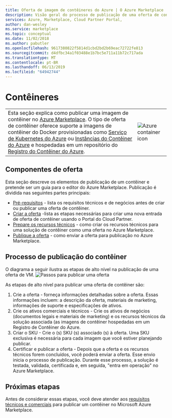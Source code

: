 ```yaml
---
title: Oferta de imagem de contêineres do Azure | O Azure Marketplace
description: Visão geral do processo de publicação de uma oferta de contêiner no Azure Marketplace.
services: Azure, Marketplace, Cloud Partner Portal,
author: dan-wesley
ms.service: marketplace
ms.topic: conceptual
ms.date: 11/02/2018
ms.author: pabutler
ms.openlocfilehash: 9617380822f5814d1cbd2bd2b69eac72722fe813
ms.sourcegitcommit: d4dfbc34a1f03488e1b7bc5e711a11b72c717ada
ms.translationtype: MT
ms.contentlocale: pt-BR
ms.lasthandoff: 06/13/2019
ms.locfileid: "64942744"
---
```

# <a name="containers"></a>Contêineres

<table> <tr> <td>Esta seção explica como publicar uma imagem de contêiner no <a href="https://azuremarketplace.microsoft.com">Azure Marketplace</a>.  
O tipo de oferta de contêiner oferece suporte a imagens de contêiner do Docker provisionadas como <a href="https://docs.microsoft.com/azure/aks/index">Serviço de Kubernetes do Azure</a> ou <a href="https://docs.microsoft.com/azure/container-instances/container-instances-overview">Instâncias do Contêiner do Azure</a> e hospedadas em um repositório do <a href="https://docs.microsoft.com/azure/container-registry">Registro do Contêiner do Azure</a>. </td> <td><img src="./media/container-icon.png"  alt="Azure container icon" /></td> </tr> </table>

## <a name="offer-components"></a>Componentes de oferta

Esta seção descreve os elementos de publicação de um contêiner e pretende ser um guia para o editor do Azure Marketplace. Publicação é dividida nas seguintes partes principais:

- [Pré-requisitos](./cpp-prerequisites.md) - lista os requisitos técnicos e de negócios antes de criar ou publicar uma oferta de contêiner.
- [Criar a oferta](./cpp-create-offer.md) -lista as etapas necessárias para criar uma nova entrada de oferta de contêiner usando o Portal do Cloud Partner.
- [Prepare os recursos técnicos](./cpp-create-technical-assets.md) - como criar os recursos técnicos para uma solução de contêiner como uma oferta no Azure Marketplace.
- [Publique a oferta](./cpp-publish-offer.md) - como enviar a oferta para publicação no Azure Marketplace.

## <a name="container-publishing-process"></a>Processo de publicação do contêiner

O diagrama a seguir ilustra as etapas de alto nível na publicação de uma oferta de VM.
![Passos para publicar uma oferta](./media/containers-offer-process.png)

As etapas de alto nível para publicar uma oferta de contêiner são:

1. Crie a oferta - forneça informações detalhadas sobre a oferta. Essas informações incluem: a descrição da oferta, materiais de marketing, informações de suporte e especificações de ativos.
2. Crie os ativos comerciais e técnicos - Crie os ativos de negócios (documentos legais e materiais de marketing) e os recursos técnicos da solução associada (as imagens de contêiner hospedadas em um Registro de Contêiner do Azure.
3. Criar o SKU - Crie o (s) SKU (s) associado (s) à oferta. Uma SKU exclusiva é necessária para cada imagem que você estiver planejando publicar.
4. Certificar e publicar a oferta - Depois que a oferta e os recursos técnicos forem concluídos, você poderá enviar a oferta. Esse envio inicia o processo de publicação. Durante esse processo, a solução é testada, validada, certificada e, em seguida, "entra em operação" no Azure Marketplace.

## <a name="next-steps"></a>Próximas etapas

Antes de considerar essas etapas, você deve atender aos [requisitos técnicos e comerciais](./cpp-prerequisites.md) para publicar um contêiner no Microsoft Azure Marketplace.